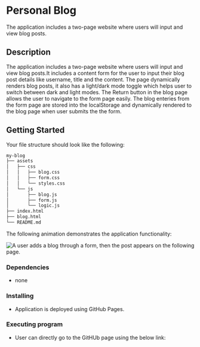 # Personal Blog

The application includes a two-page website where users will input and view blog posts.

## Description

The application includes a two-page website where users will input and view blog posts.It includes a content form for the user to input their blog post details like username, title and the content. The page dynamically renders blog posts, it also has a light/dark mode toggle which helps user to switch between dark and light modes. The Return button in the blog page allows the user to navigate to the form page easily. The blog enteries from the form page are stored into the localStorage and dynamically rendered to the blog page when user submits the the form.

## Getting Started
Your file structure should look like the following:

```md
my-blog
├── assets
│   ├── css
│   │   ├── blog.css
│   │   ├── form.css
│   │   └── styles.css
│   └── js
│       ├── blog.js
│       ├── form.js
│       └── logic.js
├── index.html
├── blog.html
└── README.md
```
The following animation demonstrates the application functionality:

![A user adds a blog through a form, then the post appears on the following page.](./Assets/images/100-web-apis-challenge-demo.gif)

### Dependencies

* none

### Installing

* Application is deployed using GitHub Pages.

### Executing program

* User can directly go to the GitHUb page using the below link:

